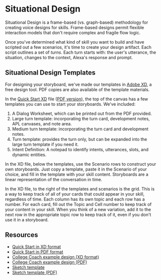 # Situational Design

Situational Design is a frame-based (vs. graph-based) methodology for creating voice designs for skills. Frame-based designs permit flexible interaction models that don't require complex and fragile flow logic.

Once you've determined what kind of skill you want to build and have scripted out a few scenarios, it's time to create your design artifact. Each script outlines a set of *turns*. Each turn starts with: the user's utterance, the situation, changes to the context, Alexa's response and prompt.

## Situational Design Templates

For designing your storyboard, we've made our templates in [Adobe XD](https://www.adobe.com/products/xd.html), a free design tool. PDF copies are also available of the template materials.

In the [Quick Start XD](./quick-start.xd) file ([PDF version](./quick-start.pdf)), the top of the canvas has a few templates you can use to start your storyboards. We've included:
1. A Dialog Worksheet, which can be printed out from the PDF provided.
1. Large turn template: incorporating the turn card, development notes, APL canvases, and note area.
1. Medium turn template: incorporating the turn card and development notes.
1. Turn template: provides the turn only, but can be expanded into the large turn template if you need it.
1. Intent Definition: A notepad to identify intents, utterances, slots, and dynamic entities.

In the XD file, below the templates, use the Scenario rows to construct your own storyboards. Just copy a template, paste it in the Scenario of your choice, and fill in the template with your skill content. Storyboards are a linear representation of the conversation in time.

In the XD file, to the right of the templates and scenarios is the grid. This is a way to keep track of all of your cards that could appear in your skill, regardless of time. Each column has its own topic and each row has a number. For each card, fill out the Topic and Cell number to keep track of your content in your skill. When you think of a new variation, add it to the next row in the appropriate topic row to keep track of it, even if you don't use it in a storyboard.

## Resources

* [Quick Start in XD format](./quick-start.xd)
* [Quick Start in PDF format](./quick-start.pdf)
* [College Coach example design (XD format)](./college-coach.xd)
* [College Coach example design (PDF)](./college-coach.xd.pdf)
* [Sketch template](./situational-design-template.sketch)
* [Sketch template (PDF)](./situational-design-template.sketch.pdf)